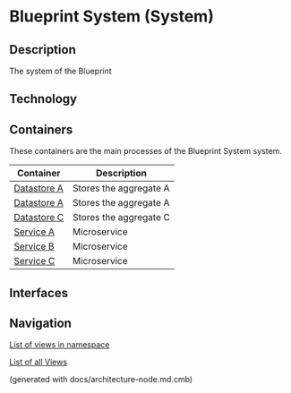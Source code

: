 # Blueprint System (System)
## Description
The system of the Blueprint

## Technology


## Containers
These containers are the main processes of the Blueprint System system.

| Container | Description |
|---|---|
| [Datastore A](../../../../../software-development/architecture/blueprint/microservices/rest/datastore-a.md)| Stores the aggregate A |
| [Datastore A](../../../../../software-development/architecture/blueprint/microservices/rest/datastore-b.md)| Stores the aggregate A |
| [Datastore C](../../../../../software-development/architecture/blueprint/microservices/rest/datastore-c.md)| Stores the aggregate C |
| [Service A](../../../../../software-development/architecture/blueprint/microservices/rest/service-a.md)| Microservice |
| [Service B](../../../../../software-development/architecture/blueprint/microservices/rest/service-b.md)| Microservice |
| [Service C](../../../../../software-development/architecture/blueprint/microservices/rest/service-c.md)| Microservice |

## Interfaces


## Navigation
[List of views in namespace](./views-in-namespace.md)

[List of all Views](../../../../../views.md)

(generated with docs/architecture-node.md.cmb)
